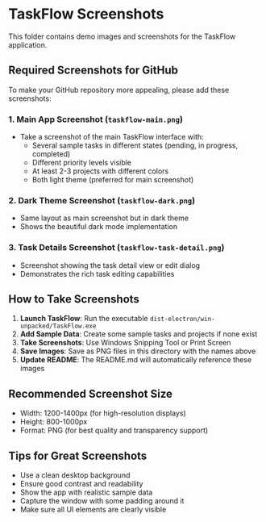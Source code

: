 # TaskFlow Screenshots

This folder contains demo images and screenshots for the TaskFlow application.

## Required Screenshots for GitHub

To make your GitHub repository more appealing, please add these screenshots:

### 1. Main App Screenshot (`taskflow-main.png`)
- Take a screenshot of the main TaskFlow interface with:
  - Several sample tasks in different states (pending, in progress, completed)
  - Different priority levels visible
  - At least 2-3 projects with different colors
  - Both light theme (preferred for main screenshot)

### 2. Dark Theme Screenshot (`taskflow-dark.png`)
- Same layout as main screenshot but in dark theme
- Shows the beautiful dark mode implementation

### 3. Task Details Screenshot (`taskflow-task-detail.png`)
- Screenshot showing the task detail view or edit dialog
- Demonstrates the rich task editing capabilities

## How to Take Screenshots

1. **Launch TaskFlow**: Run the executable `dist-electron/win-unpacked/TaskFlow.exe`
2. **Add Sample Data**: Create some sample tasks and projects if none exist
3. **Take Screenshots**: Use Windows Snipping Tool or Print Screen
4. **Save Images**: Save as PNG files in this directory with the names above
5. **Update README**: The README.md will automatically reference these images

## Recommended Screenshot Size
- Width: 1200-1400px (for high-resolution displays)
- Height: 800-1000px
- Format: PNG (for best quality and transparency support)

## Tips for Great Screenshots
- Use a clean desktop background
- Ensure good contrast and readability
- Show the app with realistic sample data
- Capture the window with some padding around it
- Make sure all UI elements are clearly visible
